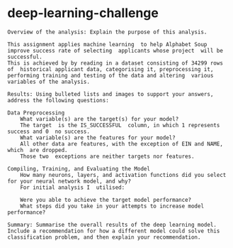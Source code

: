 # deep-learning-challenge



    Overview of the analysis: Explain the purpose of this analysis.
	
	This assignment applies machine learning  to help Alphabet Soup improve success rate of selecting  applicants whose project  will be successful.
	This is achieved by by reading in a dataset consisting of 34299 rows of  historical applicant data, categorising it, preprocessing it,  performing training and testing of the data and altering  various variables of the analysis.

    Results: Using bulleted lists and images to support your answers, address the following questions:

    Data Preprocessing
        What variable(s) are the target(s) for your model?
		The target  is the IS_SUCCESSFUL  column, in which 1 represents success and 0  no success.
        What variable(s) are the features for your model?
		All other data are features, with the exception of EIN and NAME, which  are dropped.
        Those two  exceptions are neither targets nor features.

    Compiling, Training, and Evaluating the Model
        How many neurons, layers, and activation functions did you select for your neural network model, and why?
		For initial analysis I  utilised:
		
        Were you able to achieve the target model performance?
        What steps did you take in your attempts to increase model performance?

    Summary: Summarise the overall results of the deep learning model. Include a recommendation for how a different model could solve this classification problem, and then explain your recommendation.
